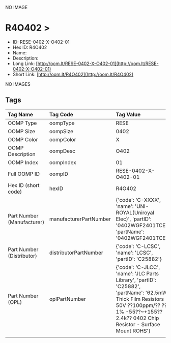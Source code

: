 


  
NO IMAGE  
# R4O402 > 

- ID: RESE-0402-X-O402-01
- Hex ID: R4O402
- Name: 
- Description: 
- Long Link: [http://oom.lt/RESE-0402-X-O402-01](http://oom.lt/RESE-0402-X-O402-01)
- Short Link: [http://oom.lt/R4O402](http://oom.lt/R4O402)
  
NO IMAGES  
## Tags
  

|Tag Name|Tag Code|Tag Value|
| :--- | :--- | :--- |
|OOMP Type|oompType|RESE|
|OOMP Size|oompSize|0402|
|OOMP Color|oompColor|X|
|OOMP Description|oompDesc|O402|
|OOMP Index|oompIndex|01|
|Full OOMP ID|oompID|RESE-0402-X-O402-01|
|Hex ID (short code)|hexID|R4O402|
|Part Number (Manufacturer)|manufacturerPartNumber|{'code': 'C-XXXX', 'name': 'UNI-ROYAL(Uniroyal Elec)', 'partID': '0402WGF2401TCE', 'partName': '0402WGF2401TCE'}|
|Part Number (Distributor)|distributorPartNumber|{'code': 'C-LCSC', 'name': 'LCSC', 'partID': 'C25882'}|
|Part Number (OPL)|oplPartNumber|{'code': 'C-JLCC', 'name': 'JLC Parts Library', 'partID': 'C25882', 'partName': '62.5mW Thick Film Resistors 50V ??100ppm/?? ??1% -55??~+155?? 2.4k?? 0402  Chip Resistor - Surface Mount ROHS'}|
||||
